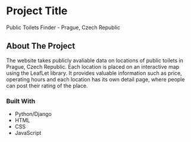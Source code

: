 # Project Title
Public Toilets Finder - Prague, Czech Republic

## About The Project
The website takes publicly avaliable data on locations of public toilets in Prague, Czech Republic. Each location is placed on an interactive map using the LeafLet library. It provides valuable information such as price, operating hours and each location has its own detail page, where people can post their rating of the place. 

### Built With
- Python/Django
- HTML
- CSS
- JavaScript
